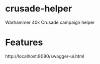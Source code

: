 # crusade-helper
Warhammer 40k Crusade campaign helper

# Features
http://localhost:8080/swagger-ui.html
